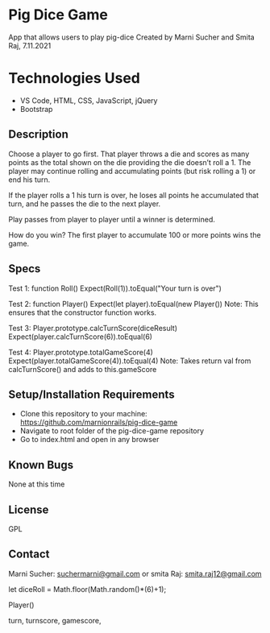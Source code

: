 # Pig Dice Game
App that allows users to play pig-dice
Created by Marni Sucher and Smita Raj, 7.11.2021

# Technologies Used
* VS Code, HTML, CSS, JavaScript, jQuery
* Bootstrap


## Description

Choose a player to go first. That player throws a die and scores as many points as the total shown on the die providing the die doesn’t roll a 1. The player may continue rolling and accumulating points (but risk rolling a 1) or end his turn.

If the player rolls a 1 his turn is over, he loses all points he accumulated that turn, and he passes the die to the next player.

Play passes from player to player until a winner is determined.

How do you win?
The first player to accumulate 100 or more points wins the game.

## Specs
   Test 1: function Roll()
   Expect(Roll(1)).toEqual("Your turn is over")

   Test 2: function Player()
   Expect(let player).toEqual(new Player())
   Note: This ensures that the constructor function works. 

   Test 3: Player.prototype.calcTurnScore(diceResult)
   Expect(player.calcTurnScore(6)).toEqual(6)

   Test 4: Player.prototype.totalGameScore(4)
   Expect(player.totalGameScore(4)).toEqual(4)
   Note: Takes return val from calcTurnScore() and adds to this.gameScore

## Setup/Installation Requirements
* Clone this repository to your machine: https://github.com/marnionrails/pig-dice-game
* Navigate to root folder of the pig-dice-game repository
* Go to index.html and open in any browser

## Known Bugs
None at this time

## License

GPL

## Contact
Marni Sucher: suchermarni@gmail.com or smita Raj: smita.raj12@gmail.com



let diceRoll = Math.floor(Math.random()*(6)+1);

Player()

turn, turnscore, gamescore, 